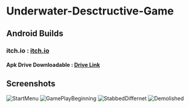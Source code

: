 # Underwater-Desctructive-Game
## Android Builds
### itch.io : [itch.io](https://mfzenbilci.itch.io/atlantis-destruction)
#### Apk Drive Downloadable : [Drive Link](https://drive.google.com/file/d/1rIEiJEd_C1xq5LpJ7XJr9l50jO_1XbVg/view?usp=sharing)


## Screenshots
![StartMenu](https://user-images.githubusercontent.com/69345095/192246589-2529d08d-a3c8-42a7-bd42-97b4a03ae11e.png)
![GamePlayBeginning](https://user-images.githubusercontent.com/69345095/192246574-8abc8d15-abb0-4221-b61e-bf5e2fb7b4c3.png)
![StabbedDiffernet](https://user-images.githubusercontent.com/69345095/192246581-cf8bc5c3-a78c-47c8-a666-a6cc50c85040.png)
![Demolished](https://user-images.githubusercontent.com/69345095/192246556-65cb6f9c-3563-4a5b-9bf7-0404c6e17b7a.png)

